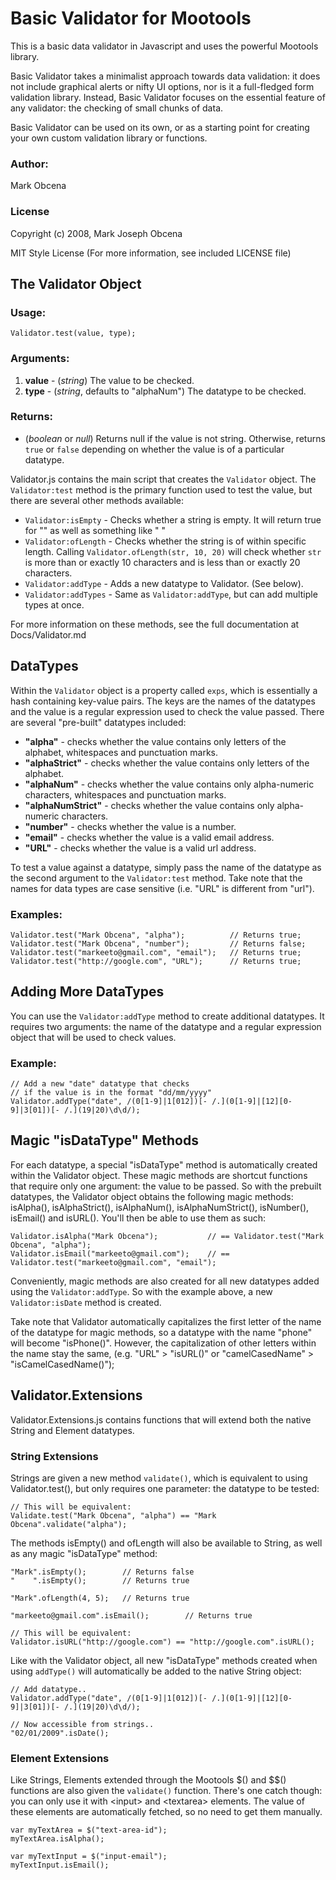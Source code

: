 Basic Validator for Mootools
============================

This is a basic data validator in Javascript and uses the powerful Mootools library.

Basic Validator takes a minimalist approach towards data validation: it does not include graphical alerts or nifty UI options, nor is it a full-fledged form validation library. Instead, Basic Validator focuses on the essential feature of any validator: the checking of small chunks of data.

Basic Validator can be used on its own, or as a starting point for creating your own custom validation library or functions.



### Author:

Mark Obcena

### License

Copyright (c) 2008, Mark Joseph Obcena

MIT Style License
(For more information, see included LICENSE file)



The Validator Object
--------------------

### Usage:

    Validator.test(value, type);

    
### Arguments:

1. **value** - (*string*) The value to be checked.
2. **type** - (*string*, defaults to "alphaNum") The datatype to be checked.


### Returns:

* (*boolean* or *null*) Returns null if the value is not string. Otherwise, returns `true` or `false` depending on whether the value is of a particular datatype.


Validator.js contains the main script that creates the `Validator` object. The `Validator:test` method is the primary function used to test the value, but there are several other methods available:

* `Validator:isEmpty` - Checks whether a string is empty. It will return true for "" as well as something like "     "
* `Validator:ofLength` - Checks whether the string is of within specific length. Calling `Validator.ofLength(str, 10, 20)` will check whether `str` is more than or exactly 10 characters and is less than or exactly 20 characters.
* `Validator:addType` - Adds a new datatype to Validator. (See below).
* `Validator:addTypes` - Same as `Validator:addType`, but can add multiple types at once.

For more information on these methods, see the full documentation at Docs/Validator.md



DataTypes
---------

Within the `Validator` object is a property called `exps`, which is essentially a hash containing key-value pairs. The keys are the names of the datatypes and the value is a regular expression used to check the value passed. There are several "pre-built" datatypes included:

* **"alpha"** - checks whether the value contains only letters of the alphabet, whitespaces and punctuation marks.
* **"alphaStrict"** - checks whether the value contains only letters of the alphabet.
* **"alphaNum"** - checks whether the value contains only alpha-numeric characters, whitespaces and punctuation marks.
* **"alphaNumStrict"** - checks whether the value contains only alpha-numeric characters.
* **"number"** - checks whether the value is a number.
* **"email"** - checks whether the value is a valid email address.
* **"URL"** - checks whether the value is a valid url address.

To test a value against a datatype, simply pass the name of the datatype as the second argument to the `Validator:test` method. Take note that the names for data types are case sensitive (i.e. "URL" is different from "url").


### Examples:
    
    Validator.test("Mark Obcena", "alpha");          // Returns true;
    Validator.test("Mark Obcena", "number");         // Returns false;
    Validator.test("markeeto@gmail.com", "email");   // Returns true;
    Validator.test("http://google.com", "URL");      // Returns true;


    
Adding More DataTypes
---------------------

You can use the `Validator:addType` method to create additional datatypes. It requires two arguments: the name of the datatype and a regular expression object that will be used to check values.

### Example:

    // Add a new "date" datatype that checks
    // if the value is in the format "dd/mm/yyyy"
    Validator.addType("date", /(0[1-9]|1[012])[- /.](0[1-9]|[12][0-9]|3[01])[- /.](19|20)\d\d/);



Magic "isDataType" Methods
--------------------------

For each datatype, a special "isDataType" method is automatically created within the Validator object. These magic methods are shortcut functions that require only one argument: the value to be passed. So with the prebuilt datatypes, the Validator object obtains the following magic methods: isAlpha(), isAlphaStrict(), isAlphaNum(), isAlphaNumStrict(), isNumber(), isEmail() and isURL(). You'll then be able to use them as such:

    Validator.isAlpha("Mark Obcena");           // == Validator.test("Mark Obcena", "alpha");
    Validator.isEmail("markeeto@gmail.com");    // == Validator.test("markeeto@gmail.com", "email");

Conveniently, magic methods are also created for all new datatypes added using the `Validator:addType`. So with the example above, a new `Validator:isDate` method is created.

Take note that Validator automatically capitalizes the first letter of the name of the datatype for magic methods, so a datatype with the name "phone" will become "isPhone()". However, the capitalization of other letters within the name stay the same, (e.g. "URL" > "isURL()" or "camelCasedName" > "isCamelCasedName()");



Validator.Extensions
--------------------

Validator.Extensions.js contains functions that will extend both the native String and Element datatypes.


### String Extensions

Strings are given a new method `validate()`, which is equivalent to using Validator.test(), but only requires one parameter: the datatype to be tested:

    // This will be equivalent:
    Validate.test("Mark Obcena", "alpha") == "Mark Obcena".validate("alpha");
    
The methods isEmpty() and ofLength will also be available to String, as well as any magic "isDataType" method:

    "Mark".isEmpty();        // Returns false
    "    ".isEmpty();        // Returns true
    
    "Mark".ofLength(4, 5);   // Returns true
    
    "markeeto@gmail.com".isEmail();        // Returns true
    
    // This will be equivalent:
    Validator.isURL("http://google.com") == "http://google.com".isURL();
    
Like with the Validator object, all new "isDataType" methods created when using `addType()` will automatically be added to the native String object:

    // Add datatype..
    Validator.addType("date", /(0[1-9]|1[012])[- /.](0[1-9]|[12][0-9]|3[01])[- /.](19|20)\d\d/);
    
    // Now accessible from strings..
    "02/01/2009".isDate();
    

### Element Extensions

Like Strings, Elements extended through the Mootools $() and $$() functions are also given the `validate()` function. There's one catch though: you can only use it with &lt;input&gt; and &lt;textarea&gt; elements. The value of these elements are automatically fetched, so no need to get them manually.

    var myTextArea = $("text-area-id");
    myTextArea.isAlpha();
    
    var myTextInput = $("input-email");
    myTextInput.isEmail();